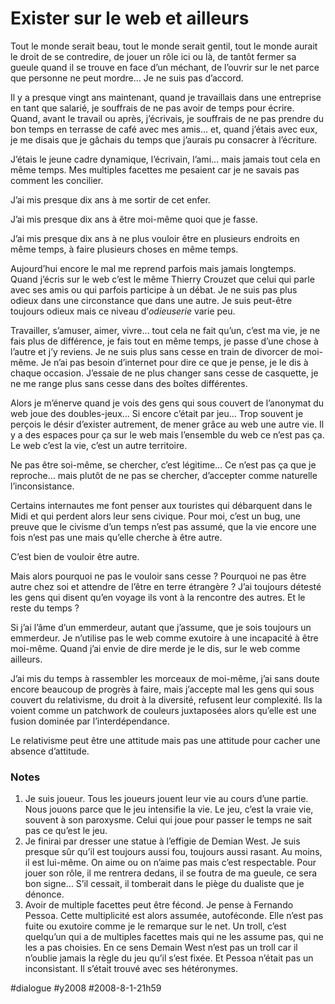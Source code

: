 # Exister sur le web et ailleurs

Tout le monde serait beau, tout le monde serait gentil, tout le monde aurait le droit de se contredire, de jouer un rôle ici ou là, de tantôt fermer sa gueule quand il se trouve en face d’un méchant, de l’ouvrir sur le net parce que personne ne peut mordre… Je ne suis pas d’accord.

Il y a presque vingt ans maintenant, quand je travaillais dans une entreprise en tant que salarié, je souffrais de ne pas avoir de temps pour écrire. Quand, avant le travail ou après, j’écrivais, je souffrais de ne pas prendre du bon temps en terrasse de café avec mes amis… et, quand j’étais avec eux, je me disais que je gâchais du temps que j’aurais pu consacrer à l’écriture.

J’étais le jeune cadre dynamique, l’écrivain, l’ami… mais jamais tout cela en même temps. Mes multiples facettes me pesaient car je ne savais pas comment les concilier.

J’ai mis presque dix ans à me sortir de cet enfer.

J’ai mis presque dix ans à être moi-même quoi que je fasse.

J’ai mis presque dix ans à ne plus vouloir être en plusieurs endroits en même temps, à faire plusieurs choses en même temps.

Aujourd’hui encore le mal me reprend parfois mais jamais longtemps. Quand j’écris sur le web c’est le même Thierry Crouzet que celui qui parle avec ses amis ou qui parfois participe à un débat. Je ne suis pas plus odieux dans une circonstance que dans une autre. Je suis peut-être toujours odieux mais ce niveau d’*odieuserie* varie peu.

Travailler, s’amuser, aimer, vivre… tout cela ne fait qu’un, c’est ma vie, je ne fais plus de différence, je fais tout en même temps, je passe d’une chose à l’autre et j’y reviens. Je ne suis plus sans cesse en train de divorcer de moi-même. Je n’ai pas besoin d’internet pour dire ce que je pense, je le dis à chaque occasion. J’essaie de ne plus changer sans cesse de casquette, je ne me range plus sans cesse dans des boîtes différentes.

Alors je m’énerve quand je vois des gens qui sous couvert de l’anonymat du web joue des doubles-jeux… Si encore c’était par jeu… Trop souvent je perçois le désir d’exister autrement, de mener grâce au web une autre vie. Il y a des espaces pour ça sur le web mais l’ensemble du web ce n’est pas ça. Le web c’est la vie, c’est un autre territoire.

Ne pas être soi-même, se chercher, c’est légitime… Ce n’est pas ça que je reproche… mais plutôt de ne pas se chercher, d’accepter comme naturelle l’inconsistance.

Certains internautes me font penser aux touristes qui débarquent dans le Midi et qui perdent alors leur sens civique. Pour moi, c’est un bug, une preuve que le civisme d’un temps n’est pas assumé, que la vie encore une fois n’est pas une mais qu’elle cherche à être autre.

C’est bien de vouloir être autre.

Mais alors pourquoi ne pas le vouloir sans cesse ? Pourquoi ne pas être autre chez soi et attendre de l’être en terre étrangère ? J’ai toujours détesté les gens qui disent qu’en voyage ils vont à la rencontre des autres. Et le reste du temps ?

Si j’ai l’âme d’un emmerdeur, autant que j’assume, que je sois toujours un emmerdeur. Je n’utilise pas le web comme exutoire à une incapacité à être moi-même. Quand j’ai envie de dire merde je le dis, sur le web comme ailleurs.

J’ai mis du temps à rassembler les morceaux de moi-même, j’ai sans doute encore beaucoup de progrès à faire, mais j’accepte mal les gens qui sous couvert du relativisme, du droit à la diversité, refusent leur complexité. Ils la voient comme un patchwork de couleurs juxtaposées alors qu’elle est une fusion dominée par l’interdépendance.

Le relativisme peut être une attitude mais pas une attitude pour cacher une absence d’attitude.

### Notes

1. Je suis joueur. Tous les joueurs jouent leur vie au cours d’une partie. Nous jouons parce que le jeu intensifie la vie. Le jeu, c’est la vraie vie, souvent à son paroxysme. Celui qui joue pour passer le temps ne sait pas ce qu’est le jeu.
2. Je finirai par dresser une statue à l’effigie de Demian West. Je suis presque sûr qu’il est toujours aussi fou, toujours aussi rasant. Au moins, il est lui-même. On aime ou on n’aime pas mais c’est respectable. Pour jouer son rôle, il me rentrera dedans, il se foutra de ma gueule, ce sera bon signe… S’il cessait, il tomberait dans le piège du dualiste que je dénonce.
3. Avoir de multiple facettes peut être fécond. Je pense à Fernando Pessoa. Cette multiplicité est alors assumée, autoféconde. Elle n’est pas fuite ou exutoire comme je le remarque sur le net. Un troll, c’est quelqu’un qui a de multiples facettes mais qui ne les assume pas, qui ne les a pas choisies. En ce sens Demain West n’est pas un troll car il n’oublie jamais la règle du jeu qu’il s’est fixée. Et Pessoa n’était pas un inconsistant. Il s’était trouvé avec ses hétéronymes.


#dialogue #y2008 #2008-8-1-21h59
